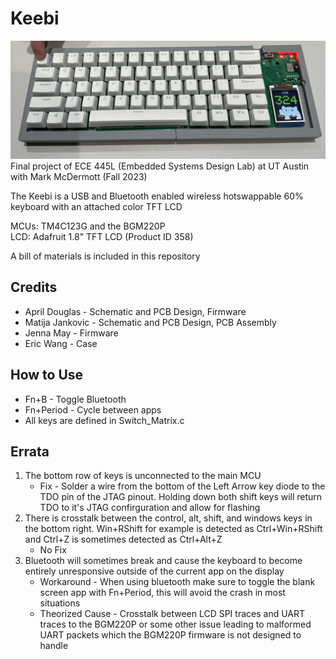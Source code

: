 # Keebi

![](Keebi.jpg)
Final project of ECE 445L (Embedded Systems Design Lab) at UT Austin with Mark McDermott (Fall 2023)

The Keebi is a USB and Bluetooth enabled wireless hotswappable 60% keyboard with an attached color TFT LCD

MCUs: TM4C123G and the BGM220P <br>
LCD: Adafruit 1.8" TFT LCD (Product ID 358) <br>

A bill of materials is included in this repository

## Credits
- April Douglas - Schematic and PCB Design, Firmware
- Matija Jankovic - Schematic and PCB Design, PCB Assembly
- Jenna May - Firmware
- Eric Wang - Case

## How to Use
- Fn+B - Toggle Bluetooth 
- Fn+Period - Cycle between apps 
- All keys are defined in Switch_Matrix.c

## Errata
1.  The bottom row of keys is unconnected to the main MCU
    -  Fix - Solder a wire from the bottom of the Left Arrow key diode to the TDO pin of the JTAG pinout. Holding down both shift keys will return TDO to it's JTAG confirguration and allow for flashing
2. There is crosstalk between the control, alt, shift, and windows keys in the bottom right. Win+RShift for example is detected as Ctrl+Win+RShift and Ctrl+Z is sometimes detected as Ctrl+Alt+Z
    - No Fix 
3. Bluetooth will sometimes break and cause the keyboard to become entirely unresponsive outside of the current app on the display
    - Workaround - When using bluetooth make sure to toggle the blank screen app with Fn+Period, this will avoid the crash in most situations
    - Theorized Cause - Crosstalk between LCD SPI traces and UART traces to the BGM220P or some other issue leading to malformed UART packets which the BGM220P firmware is not designed to handle
